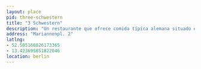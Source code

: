 ```yaml
---
layout: place
pid: three-schwestern
title: "3 Schwestern"
description: "Un restaurante que ofrece comida típica alemana situado en el interior de  un antiguo hospital construido en 1846."
address: "Mariannenpl. 2"
latlng:
- 52.505166826173365
- 13.423695851822046
location: berlin
---
```


